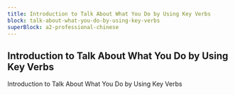 ```yaml
---
title: Introduction to Talk About What You Do by Using Key Verbs
block: talk-about-what-you-do-by-using-key-verbs
superBlock: a2-professional-chinese
---
```


## Introduction to Talk About What You Do by Using Key Verbs

Introduction to Talk About What You Do by Using Key Verbs

